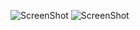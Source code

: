 ![ScreenShot](https://user-images.githubusercontent.com/11935784/35052758-86b43dc2-fb8f-11e7-8596-fe708244693d.png "Main Menu")
![ScreenShot](https://user-images.githubusercontent.com/11935784/35052764-8a9508fe-fb8f-11e7-8fd3-e4e544615812.png "Pong")
